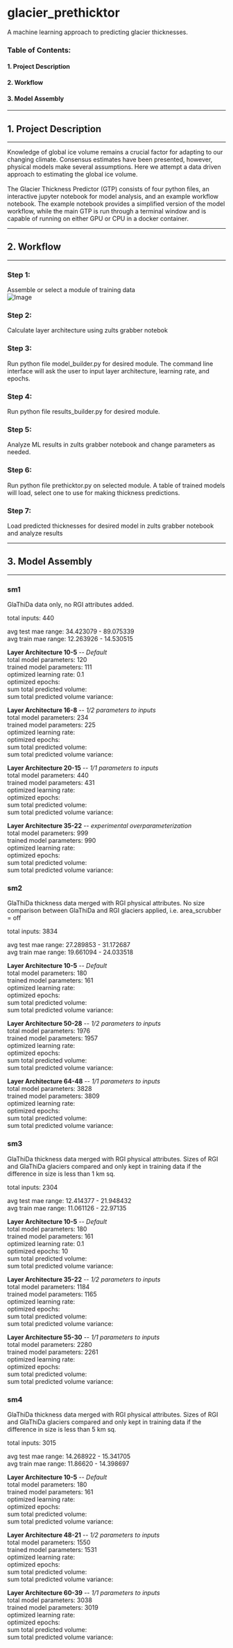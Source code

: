 # glacier_prethicktor
A machine learning approach to predicting glacier thicknesses.

### Table of Contents:

#### 1. Project Description
#### 2. Workflow
#### 3. Model Assembly


---

## 1. Project Description

---
Knowledge of global ice volume remains a crucial factor for adapting to our changing climate. Consensus estimates have been presented, however, physical models make several assumptions. Here we attempt a data driven approach to estimating the global ice volume. \
 \
The Glacier Thickness Predictor (GTP) consists of four python files, an interactive jupyter notebook for model analysis, and an example workflow notebook. The example notebook provides a simplified version of the model workflow, while the main GTP is run through a terminal window and is capable of running on either GPU or CPU in a docker container. 

---

## 2. Workflow 

---

### Step 1: 
Assemble or select a module of training data \
![Image](/figs/readme/data_selection.png)


### Step 2:
Calculate layer architecture using zults grabber notebok


### Step 3:
Run python file model_builder.py for desired module. The command line interface will ask the user to input layer architecture, learning rate, and epochs. 

### Step 4:
Run python file results_builder.py for desired module.


### Step 5:
Analyze ML results in zults grabber notebook and change parameters as needed.

### Step 6:
Run python file prethicktor.py on selected module. A table of trained models will load, select one to use for making thickness predictions.

### Step 7:
Load predicted thicknesses for desired model in zults grabber notebook and analyze results





---

## 3. Model Assembly 

---




### sm1

GlaThiDa data only, no RGI attributes added. 

total inputs: 440

avg test mae range: 34.423079 - 89.075339 \
avg train mae range: 12.263926 - 14.530515


**Layer Architecture 10-5** -- *Default*\
total model parameters: 120 \
trained model parameters: 111 \
optimized learning rate: 0.1 \
optimized epochs: \
sum total predicted volume: \
sum total predicted volume variance: 


**Layer Architecture 16-8** -- *1/2 parameters to inputs* \
total model parameters: 234 \
trained model parameters: 225 \
optimized learning rate: \
optimized epochs: \
sum total predicted volume: \
sum total predicted volume variance: 


**Layer Architecture 20-15** -- *1/1 parameters to inputs* \
total model parameters: 440 \
trained model parameters: 431 \
optimized learning rate: \
optimized epochs: \
sum total predicted volume: \
sum total predicted volume variance: 


**Layer Architecture 35-22** -- *experimental overparameterization* \
total model parameters: 999 \
trained model parameters: 990 \
optimized learning rate: \
optimized epochs: \
sum total predicted volume: \
sum total predicted volume variance: 



### sm2

GlaThiDa thickness data merged with RGI physical attributes. No size comparison between GlaThiDa and RGI glaciers applied, i.e. area_scrubber = off

total inputs: 3834

avg test mae range: 27.289853 - 31.172687 \
avg train mae range: 19.661094 - 24.033518

**Layer Architecture 10-5** -- *Default*\
total model parameters: 180 \
trained model parameters: 161 \
optimized learning rate: \
optimized epochs: \
sum total predicted volume: \
sum total predicted volume variance: 


**Layer Architecture 50-28** -- *1/2 parameters to inputs* \
total model parameters: 1976 \
trained model parameters: 1957 \
optimized learning rate: \
optimized epochs: \
sum total predicted volume: \
sum total predicted volume variance: 


**Layer Architecture 64-48** -- *1/1 parameters to inputs* \
total model parameters: 3828 \
trained model parameters: 3809 \
optimized learning rate: \
optimized epochs: \
sum total predicted volume: \
sum total predicted volume variance: 



### sm3

GlaThiDa thickness data merged with RGI physical attributes. Sizes of RGI and GlaThiDa glaciers compared and only kept in training data if the difference in size is less than 1 km sq.


total inputs: 2304


avg test mae range: 12.414377 - 21.948432 \
avg train mae range: 11.061126 - 22.97135

**Layer Architecture 10-5** -- *Default*\
total model parameters: 180 \
trained model parameters: 161 \
optimized learning rate: 0.1 \
optimized epochs: 10 \
sum total predicted volume:  \
sum total predicted volume variance:


**Layer Architecture 35-22** -- *1/2 parameters to inputs* \
total model parameters: 1184 \
trained model parameters: 1165 \
optimized learning rate: \
optimized epochs: \
sum total predicted volume: \
sum total predicted volume variance: 


**Layer Architecture 55-30** -- *1/1 parameters to inputs* \
total model parameters: 2280 \
trained model parameters: 2261 \
optimized learning rate: \
optimized epochs: \
sum total predicted volume: \
sum total predicted volume variance: 




### sm4

GlaThiDa thickness data merged with RGI physical attributes. Sizes of RGI and GlaThiDa glaciers compared and only kept in training data if the difference in size is less than 5 km sq.

total inputs: 3015

avg test mae range: 14.268922 - 15.341705 \
avg train mae range: 11.86620 - 14.398697

**Layer Architecture 10-5** -- *Default*\
total model parameters: 180 \
trained model parameters: 161 \
optimized learning rate: \
optimized epochs: \
sum total predicted volume: \
sum total predicted volume variance: 


**Layer Architecture 48-21** -- *1/2 parameters to inputs* \
total model parameters: 1550 \
trained model parameters: 1531 \
optimized learning rate: \
optimized epochs: \
sum total predicted volume: \
sum total predicted volume variance: 


**Layer Architecture 60-39** -- *1/1 parameters to inputs* \
total model parameters: 3038 \
trained model parameters: 3019 \
optimized learning rate: \
optimized epochs: \
sum total predicted volume: \
sum total predicted volume variance: 











<!-- ---

## User Guide

---
1. Prepare model architecture:
    - Update glacierml.py with desired layer architecture
        1. modify function build_and_run_model()
            1. update 'arch' variable with architecture 'N-N-N'
            2. update svd_mod_pth and svd_res_pth for dataset in use
                - sm = glacier
                - sm2 = Glam
                - sm4 = Glam_phys
                - sm5 = Glam_2
        3. modify layer structure in function build_dnn_model() and comment out any unneeded layers.
        
2. Prepare prethicktor.py with hyperparameters and data

    - prethicktor.py will load all data by default, but will need data directory inputs to the loader functions.
    
    - Hyperparameters available to adjust are learning rate, validation split, and random state. By default validation split is left at 0.2 to avoid inundation of different models:
        1. learning rates - 0.1, 0.01, 0.001
        2. validation split - 0.1, 0.15, 0.2, 0.25, 0.3, 0.35, 0.4
        3. random state - range from 0 to 24
               
    - Function build_and_train_model requires several inputs:
        1. dataset - no need to modify. This input is set when module is selected at the beginning.
        2. module - no need to modify. This input is set when module is selected at the beginning. Determines which dataset will be used and where to save the models and results.
        3. res - no need to modify. This input is set when module is selected at the beginning.
        4. learning_rate - defined earlier as range LR. Default is 0.001
        5. validation_split - defined earlier as range VS. Default is 0.2
        6. epochs - default is 300
        7. random_state - defined earlier as a range 0 to 24. Default is 0
        

4. start prethicktor container and run 
    - here you may do thing a
    - or you may do thing b

5. run results_builder.py

6. view results in zults_grabber.ipynb


---

## Files and Operations

---
**This GTP consists of three python files and an interactive notebook.**


1.  **glacierml.py** \
Python file setting the following functions: 

    data_loader(path to data)
    - This functions input requires a directory path to where data is located. It is intended to load updated GlaThiDa glacier.csv data hosted on [GitLab](https://gitlab.com/wgms/glathida/-/tree/main/data) (download required). Older versions of the function currently commented into legacy code are intended to load the older versions of the GlaThiDa data: [website](https://www.gtn-g.ch/glathida/), [zip download](http://www.gtn-g.ch/database/glathida-3.1.0.zip)       
        
    data_loader_2(path to data)
    - updated version of data_loader that builds Glam using thicknesses from T data matched with RGI features. The glaciers are matched using some tools located in RGI_tools/
    
    thickness_renamer(dataset)
    - Discrepancies exist between the name of thickness columns of GlaThiDa datasets. This function renames columns of T (glacier) and TT (band) datasets from 'mean_thickness' to 'thickness' to match TTT(point) dataset, and for consistency in results.   
    
    data_splitter(dataset, random_state)
    - This function defines test and train datasets as well as features vs labels for a given random state. 

    build_linear_model(normalizer, learning_rate)
    - description
    
    plot_loss(history)
    - dfdsa
    
    build_and_train_model(dataset, learning_rate, validation_split, epochs, random_state)
    - fdsa
        
   
2.  **prethicktor.py** \
 The main function file. Intended to run in a docker container on a GPU.
 

3.  **results_builder.py** \
scripts to evaluate models and make predictions of RGI data using selected model


4.  **zults_grabber.ipynb** \
interactive notebook used to analyze results

---

## Datasets and their Assembly

---
### glacier
This dataset is simply the glacier dataset from GlaThiDa hosted on [GitLab](https://gitlab.com/wgms/glathida/-/tree/main/data) (download required)


### Glam
Glam is built out of GlaThiDa glacier thicknesses combined with RGI glacier attributes. Each glacier in GlaThiDa is matched with a glacier in RGI using geopy.distance. If the distance between the glaciers is less than 1 km, then both index of GlaThiDa and RGI are saved to a csv file which is located with other data files.


    for T_idx in tqdm(T.index):
        GlaThiDa_coords = (T['LAT'].loc[T_idx],
                           T['LON'].loc[T_idx])
        for RGI_idx in RGI_coordinates.index:
            RGI_coords = (RGI_coordinates['CenLat'].loc[RGI_idx],
                          RGI_coordinates['CenLon'].loc[RGI_idx])
            distance = geopy.distance.geodesic(GlaThiDa_coords, RGI_coords).km
            
            
The gl.data_loader_2 function reads uses the index csv and drops glaciers where distance is non-zero, as well as any RGI duplicates in case GlaThiDa centroid is equidistant from multiple RGI glaciers. 


    comb = pd.read_csv(pth + 'GlaThiDa_RGI_matched_indexes.csv')
    drops = comb.index[comb['0']!=0]
    comb = comb.drop(drops)
    comb = comb.drop_duplicates(subset = 'RGI_index', keep = 'last')
            
            
At this point, GlaThiDa and RGI data are selected from what remains of valid matched GlaThiDa and RGI indexes, and then have their indexes reset. This is done so that GlaThiDa and RGI data line up, but have matching indexes for the merge into Glam:


    T = T.loc[comb['GlaThiDa_index']]
    T = T.reset_index()
    RGI = RGI_extra.loc[comb['RGI_index']]
    RGI = RGI.reset_index()
    
    
Once the indexes match and the data is lined up, it is a simple merge to put them together:


    Glam = pd.merge(T, RGI, left_index=True, right_index=True)


### Glam_phys
Glam data without centroid lat and lon


    Glam_phys = Glam[[
    #     'CenLon',
    #     'CenLat',
        'Area',
        'thickness',
        'Slope',
        'Zmin',
        'Zmed',
        'Zmax',
        'Aspect',
        'Lmax'
    ]]


### Glam_2
Key difference between Glam and Glam_2: Glam is built with GlaThiDa 'T' dataset, while Glam_2 is built using the updated glacier dataset hosted on GitLab.

Rebuild of Glam using different techniques of matching. When building Glam, data_loader_2 would produce a list of matched indexes with several duplicates for unknown buggy reasons. With data_loader_3 to build Glam_2, some more care and rigor was put into the matcher with the intent of having a more accurate dataset. For each match that was to be put into a list, an index locator was integrated to ensure only the last entry of the dataframe was updated. This stopped the problem of several duplicates being saved at once, which occured when building Glam.

Another key difference in Glam_2 index matching is that each GlaThiDa entry is compared to every single RGI entry, as opposed to the previous version would break the loop once it found a match less than 1 km away. This loop keeps every single index within 1 km to be analyzed later.


        distance = geopy.distance.geodesic(GlaThiDa_coords,RGI_coords).km
        if 0 <= distance < 1:
            f = pd.Series(distance, name='distance')
            L = L.copy()
            L = L.append(f, ignore_index=True)
            L['GlaThiDa_index'].iloc[-1] = T_idx
            L['RGI_index'].iloc[-1] = RGI_idx
            L.to_csv('GlaThiDa_RGI_live.csv')
            
            
            
Once the matched indexes are collected, there are several potential matches since this loop did not break after it found the first match within 1km. The next step is to find the closest RGI glacier to each GlaThiDa glacier. This is done with the following loop:


    combined_indexes = pd.DataFrame()
    for GlaThiDa_index in comb['GlaThiDa_index'].index:
        df = comb[comb['GlaThiDa_index'] == GlaThiDa_index]
        f = df.loc[df[df['distance'] == df['distance'].min()].index]
        combined_indexes = combined_indexes.append(f)
        
        
        
Now that GlaThiDa and closest RGI indexes are matched, it is time to match GlaThiDa thicknesses with RGI attributes.


    data = pd.DataFrame(columns = ['GlaThiDa_index', 'thickness'])
    for GlaThiDa in combined_indexes['GlaThiDa_index'].index:
        glathida_thickness = glacier['mean_thickness'].iloc[GlaThiDa] 
        rgi_index = combined_indexes['RGI_index'].loc[GlaThiDa]  
        rgi = RGI_extra.iloc[[rgi_index]]

        data = data.append(rgi)
        data['thickness'].iloc[-1] = glathida_thickness -->
